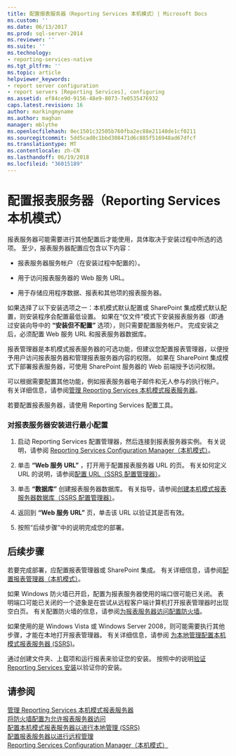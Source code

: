 ```yaml
---
title: 配置报表服务器（Reporting Services 本机模式）| Microsoft Docs
ms.custom: ''
ms.date: 06/13/2017
ms.prod: sql-server-2014
ms.reviewer: ''
ms.suite: ''
ms.technology:
- reporting-services-native
ms.tgt_pltfrm: ''
ms.topic: article
helpviewer_keywords:
- report server configuration
- report servers [Reporting Services], configuring
ms.assetid: ef84ce9d-9156-48e9-8073-7e0535476932
caps.latest.revision: 16
author: markingmyname
ms.author: maghan
manager: mblythe
ms.openlocfilehash: 0ec1501c32505b760fba2ec88e21140de1cf0211
ms.sourcegitcommit: 5dd5cad0c1bbd308471d6c885f516948ad67dfcf
ms.translationtype: MT
ms.contentlocale: zh-CN
ms.lasthandoff: 06/19/2018
ms.locfileid: "36015189"
---
```

# <a name="configure-a-report-server-reporting-services-native-mode"></a>配置报表服务器（Reporting Services 本机模式）
  报表服务器可能需要进行其他配置后才能使用，具体取决于安装过程中所选的选项。 至少，报表服务器配置应包含以下内容：  
  
-   报表服务器服务帐户（在安装过程中配置的）。  
  
-   用于访问报表服务器的 Web 服务 URL。  
  
-   用于存储应用程序数据、报表和其他项的报表服务器。  
  
 如果选择了以下安装选项之一：本机模式默认配置或 SharePoint 集成模式默认配置，则安装程序会配置最低设置。 如果在“仅文件”模式下安装报表服务器（即通过安装向导中的 **“安装但不配置”** 选项），则只需要配置服务帐户。 完成安装之后，必须配置 Web 服务 URL 和报表服务器数据库。  
  
 报表管理器是本机模式报表服务器的可选功能，但建议您配置报表管理器，以便授予用户访问报表服务器和管理报表服务器内容的权限。 如果在 SharePoint 集成模式下部署报表服务器，可使用 SharePoint 服务器的 Web 前端授予访问权限。  
  
 可以根据需要配置其他功能，例如报表服务器电子邮件和无人参与的执行帐户。 有关详细信息，请参阅[管理 Reporting Services 本机模式报表服务器](manage-a-reporting-services-native-mode-report-server.md)。  
  
 若要配置报表服务器，请使用 Reporting Services 配置工具。  
  
### <a name="to-minimally-configure-a-report-server-installation"></a>对报表服务器安装进行最小配置  
  
1.  启动 Reporting Services 配置管理器，然后连接到报表服务器实例。 有关说明，请参阅 [Reporting Services Configuration Manager（本机模式）](../../sql-server/install/reporting-services-configuration-manager-native-mode.md)。  
  
2.  单击 **“Web 服务 URL”** ，打开用于配置报表服务器 URL 的页。 有关如何定义 URL 的说明，请参阅[配置 URL（SSRS 配置管理器）](../install-windows/configure-a-url-ssrs-configuration-manager.md)。  
  
3.  单击 **“数据库”** 创建报表服务器数据库。 有关指导，请参阅[创建本机模式报表服务器数据库（SSRS 配置管理器）](../install-windows/ssrs-report-server-create-a-native-mode-report-server-database.md)。  
  
4.  返回到 **“Web 服务 URL”** 页，单击该 URL 以验证其是否有效。  
  
5.  按照“后续步骤”中的说明完成您的部署。  
  
## <a name="next-steps"></a>后续步骤  
 若要完成部署，应配置报表管理器或 SharePoint 集成。 有关详细信息，请参阅[配置报表管理器（本机模式）](configure-web-portal.md)。  
  
 如果 Windows 防火墙已开启，配置为报表服务器使用的端口很可能已关闭。 表明端口可能已关闭的一个迹象是在尝试从远程客户端计算机打开报表管理器时出现空白页。 有关配置防火墙的信息，请参阅[为报表服务器访问配置防火墙](configure-a-firewall-for-report-server-access.md)。  
  
 如果使用的是 Windows Vista 或 Windows Server 2008，则可能需要执行其他步骤，才能在本地打开报表管理器。 有关详细信息，请参阅 [为本地管理配置本机模式报表服务器 (SSRS)](configure-a-native-mode-report-server-for-local-administration-ssrs.md)。  
  
 通过创建文件夹、上载项和运行报表来验证您的安装。 按照中的说明[验证 Reporting Services 安装](../install-windows/verify-a-reporting-services-installation.md)以验证你的安装。  
  
## <a name="see-also"></a>请参阅  
 [管理 Reporting Services 本机模式报表服务器](manage-a-reporting-services-native-mode-report-server.md)   
 [将防火墙配置为允许报表服务器访问](configure-a-firewall-for-report-server-access.md)   
 [配置本机模式报表服务器以进行本地管理 (SSRS)](configure-a-native-mode-report-server-for-local-administration-ssrs.md)   
 [配置报表服务器以进行远程管理](configure-a-report-server-for-remote-administration.md)   
 [Reporting Services Configuration Manager（本机模式）](../../sql-server/install/reporting-services-configuration-manager-native-mode.md)  
  
  